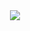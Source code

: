 <div align="center"> <img src="https://github-readme-stats.vercel.app/api/top-langs/?username=loyurs&hide_title=true&hide_border=true&layout=compact&langs_count=6&text_color=000&icon_color=fff&bg_color=0,52fa5a,4dfcff,c64dff&theme=graywhite" /> </div>
